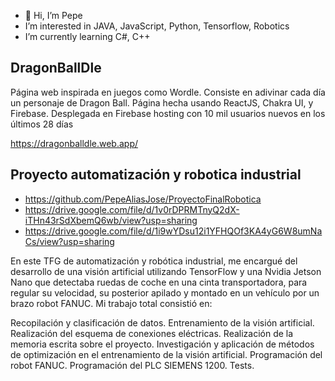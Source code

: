 - 👋 Hi, I’m Pepe
- I’m interested in JAVA, JavaScript, Python, Tensorflow, Robotics
- I’m currently learning C#, C++

DragonBallDle
-
Página web inspirada en juegos como Wordle. 
Consiste en adivinar cada día un personaje de Dragon Ball. Página hecha usando ReactJS, Chakra UI, y Firebase. 
Desplegada en Firebase hosting con 10 mil usuarios nuevos en los últimos 28 días

https://dragonballdle.web.app/

Proyecto automatización y robotica industrial 
-

  - https://github.com/PepeAliasJose/ProyectoFinalRobotica
  - https://drive.google.com/file/d/1v0rDPRMTnyQ2dX-iTHn43rSdXbemQ6wb/view?usp=sharing
  - https://drive.google.com/file/d/1i9wYDsu12i1YFHQOf3KA4yG6W8umNaCs/view?usp=sharing

En este TFG de automatización y robótica industrial, me encargué del desarrollo de una visión artificial utilizando TensorFlow y una Nvidia Jetson Nano que detectaba ruedas de coche en una cinta transportadora, para regular su velocidad, su posterior apilado y montado en un vehículo por un brazo robot FANUC. Mi trabajo total consistió en:

Recopilación y clasificación de datos.
Entrenamiento de la visión artificial.
Realización del esquema de conexiones eléctricas.
Realización de la memoria escrita sobre el proyecto.
Investigación y aplicación de métodos de optimización en el entrenamiento de la visión artificial.
Programación del robot FANUC.
Programación del PLC SIEMENS 1200.
Tests.


<!---
PepeAliasJose/PepeAliasJose is a ✨ special ✨ repository because its `README.md` (this file) appears on your GitHub profile.
You can click the Preview link to take a look at your changes.
--->
